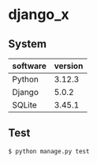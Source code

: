 # django_x

## System
| software | version |
|----------|---------|
| Python   | 3.12.3  |
| Django   | 5.0.2   |
| SQLite   | 3.45.1  |

## Test
```shell
$ python manage.py test
```

